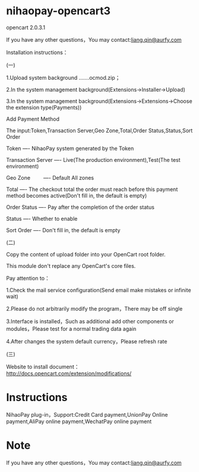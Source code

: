# nihaopay-opencart3

opencart 2.0.3.1

 If you have any other questions，You may contact:liang.qin@aurfy.com 
 
 Installation instructions：
 
(一)

1.Upload system background  …….ocmod.zip；

2.In the system management background(Extensions->Installer->Upload)

3.In the system management background(Extensions->Extensions->Choose the extension type(Payments))

Add Payment Method

The input:Token,Transaction Server,Geo Zone,Total,Order Status,Status,Sort Order

Token              —- NihaoPay system generated by the Token

Transaction Server —- Live(The production environment),Test(The test environment)

Geo Zone	          —- Default All zones

Total		            —- The checkout total the order must reach before this payment method becomes active(Don't fill in, the default is                         empty)

Order Status       —- Pay after the completion of the order status

Status             —- Whether to enable

Sort Order         —- Don't fill in, the default is empty
 
 
 
(二)


Copy the content of upload folder into your OpenCart root folder.

This module don't replace any OpenCart's core files.



Pay attention to：

1.Check the mail service configuration(Send email make mistakes or infinite wait)
 
2.Please do not arbitrarily modify the program，There may be off single
 
3.Interface is installed，Such as additional add other components or modules，Please test for a normal trading data again

4.After changes the system default currency，Please refresh rate

(三)

Website to install document：http://docs.opencart.com/extension/modifications/


Instructions
================

NihaoPay plug-in，Support:Credit Card payment,UnionPay Online payment,AliPay online payment,WechatPay online payment



Note
==================

 If you have any other questions，You may contact:liang.qin@aurfy.com 
